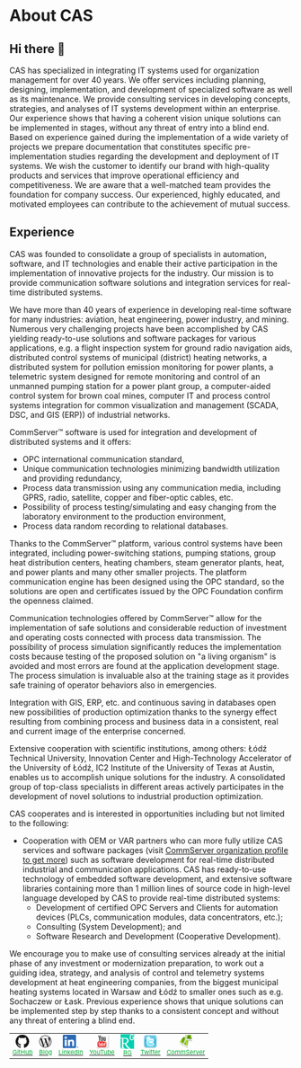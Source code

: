 # About CAS

## Hi there 👋

CAS has specialized in integrating IT systems used for organization management for over 40 years. We offer services including planning, designing, implementation, and development of specialized software as well as its maintenance. We provide consulting services in developing concepts, strategies, and analyses of IT systems development within an enterprise. Our experience shows that having a coherent vision unique solutions can be implemented in stages, without any threat of entry into a blind end. Based on experience gained during the implementation of a wide variety of projects we prepare documentation that constitutes specific pre-implementation studies regarding the development and deployment of IT systems. We wish the customer to identify our brand with high-quality products and services that improve operational efficiency and competitiveness. We are aware that a well-matched team provides the foundation for company success. Our experienced, highly educated, and motivated employees can contribute to the achievement of mutual success.

## Experience

CAS was founded to consolidate a group of specialists in automation, software, and IT technologies and enable their active participation in the implementation of innovative projects for the industry. Our mission is to provide communication software solutions and integration services for real-time distributed systems.

We have more than 40 years of experience in developing real-time software for many industries: aviation, heat engineering, power industry, and mining. Numerous very challenging projects have been accomplished by CAS yielding ready-to-use solutions and software packages for various applications, e.g. a flight inspection system for ground radio navigation aids, distributed control systems of municipal (district) heating networks, a distributed system for pollution emission monitoring for power plants, a telemetric system designed for remote monitoring and control of an unmanned pumping station for a power plant group, a computer-aided control system for brown coal mines, computer IT and process control systems integration for common visualization and management (SCADA, DSC, and GIS (ERP)) of industrial networks.

CommServer™ software is used for integration and development of distributed systems and it offers:

- OPC international communication standard,
- Unique communication technologies minimizing bandwidth utilization and providing redundancy,
- Process data transmission using any communication media, including GPRS, radio, satellite, copper and fiber-optic cables, etc.
- Possibility of process testing/simulating and easy changing from the laboratory environment to the production environment,
- Process data random recording to relational databases.

Thanks to the CommServer™ platform, various control systems have been integrated, including power-switching stations, pumping stations, group heat distribution centers, heating chambers, steam generator plants, heat, and power plants and many other smaller projects. The platform communication engine has been designed using the OPC standard, so the solutions are open and certificates issued by the OPC Foundation confirm the openness claimed.

Communication technologies offered by CommServer™ allow for the implementation of safe solutions and considerable reduction of investment and operating costs connected with process data transmission. The possibility of process simulation significantly reduces the implementation costs because testing of the proposed solution on "a living organism" is avoided and most errors are found at the application development stage. The process simulation is invaluable also at the training stage as it provides safe training of operator behaviors also in emergencies.

Integration with GIS, ERP, etc. and continuous saving in databases open new possibilities of production optimization thanks to the synergy effect resulting from combining process and business data in a consistent, real and current image of the enterprise concerned.

Extensive cooperation with scientific institutions, among others: Łódź Technical University, Innovation Center and High-Technology Accelerator of the University of Łódź, IC2 Institute of the University of Texas at Austin, enables us to accomplish unique solutions for the industry. A consolidated group of top-class specialists in different areas actively participates in the development of novel solutions to industrial production optimization.

CAS cooperates and is interested in opportunities including but not limited to the following:

- Cooperation with OEM or VAR partners who can more fully utilize CAS services and software packages (visit [CommServer organization profile to get more](https://github.com/commsvr-com)) such as software development for real-time distributed industrial and communication applications. CAS has ready-to-use technology of embedded software development, and extensive software libraries containing more than 1 million lines of source code in high-level language developed by CAS to provide real-time distributed systems:
  - Development of certified OPC Servers and Clients for automation devices (PLCs, communication modules, data concentrators, etc.);
  - Consulting (System Development); and
  - Software Research and Development (Cooperative Development).

We encourage you to make use of consulting services already at the initial phase of any investment or modernization preparation, to work out a guiding idea, strategy, and analysis of control and telemetry systems development at heat engineering companies, from the biggest municipal heating systems located in Warsaw and Łódź to smaller ones such as e.g. Sochaczew or Łask. Previous experience shows that unique solutions can be implemented step by step thanks to a consistent concept and without any threat of entering a blind end.

<table style="font-size: 11px;" title="Bottom navigation menu" border="0" cellspacing="20" cellpadding="1" align="center">
    <tbody title="CommServer">
        <tr align="center" valign="middle">
            <td title="github"><a title="GitHub Object Oriented Internet" href="http://github.com/mpostol/OPC-UA-OOI"
                    target="_blank" rel="external noopener noreferrer"> <img src=".media\bottom_GitHub.png"
                        alt="GitHub Object Oriented Internet" align="texttop" border="0" /><br /> <span
                        style="color: #07ad36;">GitHub</span> </a></td>
            <td title="wordpress"><a title="Open Mariusz Postol Blog" href="http://mpostol.wordpress.com/" target="_blank"
                    rel="external noopener noreferrer"> <img src=".media\bottom_wordpress.png"
                        alt="Mariusz Postol Blog" align="texttop" border="0" /><br /> <span
                        style="color: #07ad36;">Blog</span> </a></td>
            <td title="LinkedIn"><a title="Follow Mariusz Postol on LinkedIn"
                    href="https://www.linkedin.com/in/mpostol?lipi=urn%3Ali%3Apage%3Ad_flagship3_profile_view_base_contact_details%3BCSmqFq8sSwqVWNin4%2F012Q%3D%3D/"
                    target="_blank" rel="external noopener noreferrer"> <img src=".media\bottom_LI-In-Bug.png"
                        alt="Follow Mariusz Postol on LinkedIn" align="texttop" border="0" /><br /> <span
                        style="color: #07ad36;">LinkedIn</span> </a></td>
            <td title="youtube"><a title="Follow us on YouTube" href="https://www.youtube.com/@mariuszpostol/featured"
                    target="_blank" rel="external noopener noreferrer"> <img src=".media\bottom_youtube.png"
                        alt="Follow us on YouTube" align="texttop" border="0" /><br /> <span
                        style="color: #07ad36;">YouTube</span></a></td>
            <td title="researchgate"><a title="Follow Mariusz Postol on ResearchGate"
                    href="https://www.researchgate.net/profile/Mariusz_Postol"> <img
                        title="Follow Mariusz Postol on ResearchGate" src=".media\bottom_ResearchGate.png"
                        alt="Follow Mariusz Postol on ResearchGate" align="texttop" border="0" /><br /> <span
                        style="color: #07ad36;">RG</span> </a></td>
            <td title="twitter"><a title="Follow CommServer on Twitter" href="https://twitter.com/CAS_Company"
                    target="_blank" rel="external noopener noreferrer"> <img title="Follow CommServer on Twitter"
                        src=".media\bottom_twitter.png" alt="Follow Commserver on Twitter " align="texttop"
                        border="0" /><br /> <span style="color: #07ad36;">Twitter</span> </a></td>
            <td title="CommServer"><a title="CommServer" href="https://github.com/commsvr-com" target="_blank"> <img
                        src=".media\bottom_commserver.png" alt="CommServer" align="texttop" border="0" /><br /> <span
                        style="color: #07ad36;">CommServer</span> </a></td>
        </tr>
    </tbody>
</table>

<!--
**Here are some ideas to get you started:**

🙋‍♀️ A short introduction - what is your organization all about?
🌈 Contribution guidelines - how can the community get involved?
👩‍💻 Useful resources - where can the community find your docs? Is there anything else the community should know?
🍿 Fun facts - what does your team eat for breakfast?
🧙 Remember, you can do mighty things with the power of [Markdown](https://docs.github.com/github/writing-on-github/getting-started-with-writing-and-formatting-on-github/basic-writing-and-formatting-syntax)
-->
